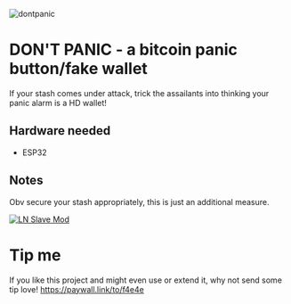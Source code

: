 
![dontpanic](https://i.imgur.com/hQOV1vS.jpg)

# DON'T PANIC - a bitcoin panic button/fake wallet

If your stash comes under attack, trick the assailants into thinking your panic alarm is a HD wallet!

## Hardware needed

* ESP32 

## Notes

Obv secure your stash appropriately, this is just an additional measure.

[![LN Slave Mod](https://i.imgur.com/SaRxSpM.jpg)](https://www.youtube.com/watch?v=6jFTr1sfUvI)

# Tip me
If you like this project and might even use or extend it, why not send some tip love!
https://paywall.link/to/f4e4e

